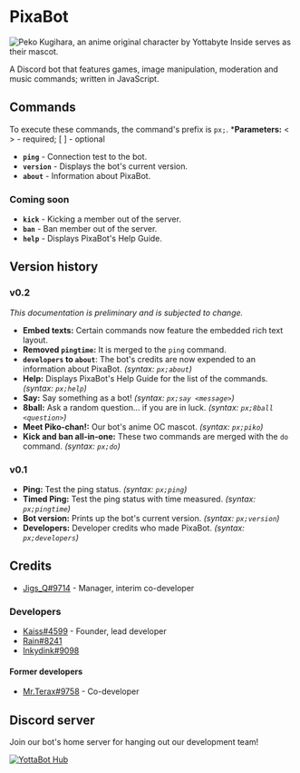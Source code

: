 # PixaBot

![Peko Kugihara, an anime original character by Yottabyte Inside serves as their mascot.](https://orig13.deviantart.net/ce10/f/2017/228/5/3/pixa_by_exjageroo-dbka7oa.png)

A Discord bot that features games, image manipulation, moderation and music commands; written in JavaScript.

## Commands
To execute these commands, the command's prefix is `px;`.
***Parameters:** < > - required; [ ] - optional
* **`ping`** - Connection test to the bot.
* **`version`** - Displays the bot's current version.
* **`about`** - Information about PixaBot.

### Coming soon
* **`kick`** - Kicking a member out of the server.
* **`ban`** - Ban member out of the server.
* **`help`** - Displays PixaBot's Help Guide.

## Version history
### v0.2
*This documentation is preliminary and is subjected to change.*
- **Embed texts:** Certain commands now feature the embedded rich text layout.
- **Removed `pingtime`:** It is merged to the `ping` command.
- **`developers` to `about`**: The bot's credits are now expended to an information about PixaBot. *(syntax: `px;about`)*
- **Help:** Displays PixaBot's Help Guide for the list of the commands. *(syntax: `px;help`)*
- **Say:** Say something as a bot! *(syntax: `px;say <message>`)*
- **8ball:** Ask a random question… if you are in luck. *(syntax: `px;8ball <question>`)*
- **Meet Piko-chan!:** Our bot's anime OC mascot. *(syntax: `px;piko`)*
- **Kick and ban all-in-one:** These two commands are merged with the `do` command. *(syntax: `px;do`)*

### v0.1
- **Ping:** Test the ping status. *(syntax: `px;ping`)*
- **Timed Ping:** Test the ping status with time measured. *(syntax: `px;pingtime`)*
- **Bot version:** Prints up the bot's current version. *(syntax: `px;version`)*
- **Developers:** Developer credits who made PixaBot. *(syntax: `px;developers`)*

## Credits
* [Jigs_Q#9714](https://github.com/heri0nd3) - Manager, interim co-developer

### Developers
* [Kaiss#4599](https://github.com/OfficialRain) - Founder, lead developer
* [Rain#8241](https://github.com/OfficialRain)
* [Inkydink#9098](https://github.com/inkydink815)

#### Former developers
* [Mr.Terax#9758](https://github.com/MrTeraxYT) - Co-developer

## Discord server
Join our bot's home server for hanging out our development team!

[![YottaBot Hub](https://discordapp.com/api/guilds/347282801021943810/widget.png?style=banner3)](https://discord.gg/mQ85U7m)
